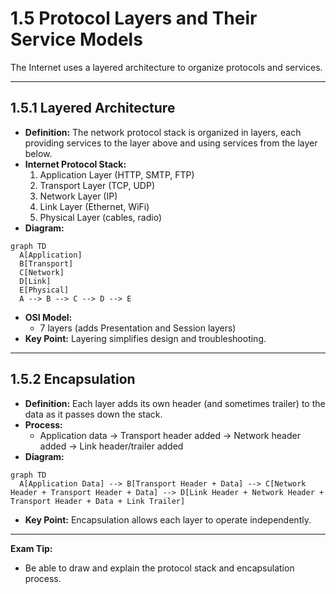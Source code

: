 # 1.5 Protocol Layers and Their Service Models

The Internet uses a layered architecture to organize protocols and services.

---

## 1.5.1 Layered Architecture

- **Definition:** The network protocol stack is organized in layers, each providing services to the layer above and using services from the layer below.
- **Internet Protocol Stack:**
  1. Application Layer (HTTP, SMTP, FTP)
  2. Transport Layer (TCP, UDP)
  3. Network Layer (IP)
  4. Link Layer (Ethernet, WiFi)
  5. Physical Layer (cables, radio)
- **Diagram:**

```mermaid
graph TD
  A[Application]
  B[Transport]
  C[Network]
  D[Link]
  E[Physical]
  A --> B --> C --> D --> E
```

- **OSI Model:**
  - 7 layers (adds Presentation and Session layers)
- **Key Point:** Layering simplifies design and troubleshooting.

---

## 1.5.2 Encapsulation

- **Definition:** Each layer adds its own header (and sometimes trailer) to the data as it passes down the stack.
- **Process:**
  - Application data → Transport header added → Network header added → Link header/trailer added
- **Diagram:**

```mermaid
graph TD
  A[Application Data] --> B[Transport Header + Data] --> C[Network Header + Transport Header + Data] --> D[Link Header + Network Header + Transport Header + Data + Link Trailer]
```

- **Key Point:** Encapsulation allows each layer to operate independently.

---

**Exam Tip:**
- Be able to draw and explain the protocol stack and encapsulation process. 